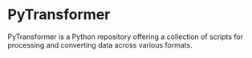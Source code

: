 # PyTransformer
PyTransformer is a Python repository offering a collection of scripts for processing and converting data across various formats. 
